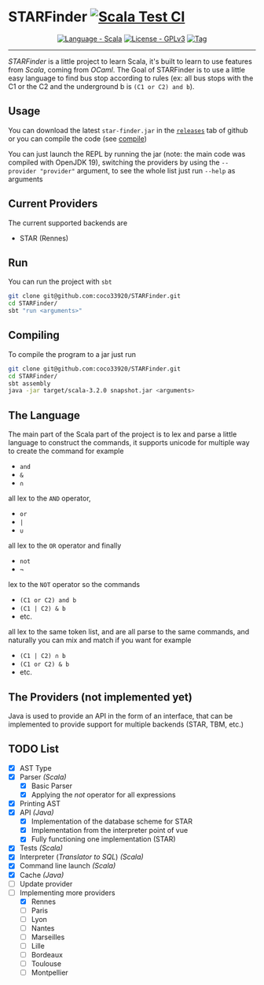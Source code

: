 # STARFinder [![Scala Test CI](https://github.com/coco33920/STARFinder/workflows/Scala%20Test%20CI/badge.svg)](https://github.com/coco33920/STARFinder/actions?query=workflow:"Scala+Test+CI")

<div align="center">

[![Language - Scala](https://img.shields.io/badge/Language-Scala-darkred?style=for-the-badge&logo=scala)](https://www.scala-lang.org/) 
[![License - GPLv3](https://img.shields.io/badge/License-GPLv3-55cdfc?style=for-the-badge&logo=GNU)](https://opensource.org/licenses/GPL-3.0) 
[![Tag](https://img.shields.io/github/v/release/coco33920/STARFinder.svg?include_prereleases=&sort=semver&color=f7a8d8&style=for-the-badge&logo=github)](https://github.com/coco33920/STARFinder/releases/latest)

</div>

<hr>

*STARFinder* is a little project to learn Scala, it's built to learn to use features 
from *Scala*, coming from *OCaml*. The Goal of STARFinder is to use a little 
easy language to find bus stop according to rules (ex: all bus stops with the C1 or the C2 and the 
underground b is `(C1 or C2) and b`).

## Usage
You can download the latest `star-finder.jar` in the [`releases`](https://github.com/coco33920/STARFinder/releases/latest) tab of github or you can compile the code (see [compile](#compiling))

You can just launch the REPL by running the jar (note: the main code was compiled with OpenJDK 19), switching the providers 
by using the `--provider "provider"` argument, to see the whole list just run `--help` as arguments

## Current Providers
The current supported backends are
* STAR (Rennes)

## Run
You can run the project with `sbt`
```bash
git clone git@github.com:coco33920/STARFinder.git
cd STARFinder/
sbt "run <arguments>"
```

## Compiling
To compile the program to a jar just run
```bash
git clone git@github.com:coco33920/STARFinder.git
cd STARFinder/
sbt assembly
java -jar target/scala-3.2.0 snapshot.jar <arguments>
```

## The Language
The main part of the Scala part of the project is to lex and parse a little 
language to construct the commands, it supports unicode for multiple way to create the 
command for example
* `and`
* `&`
* `∩`

all lex to the `AND` operator,

* `or`
* `|`
* `∪`

all lex to the `OR` operator and finally 

* `not`
* `¬`

lex to the `NOT` operator so the commands

* `(C1 or C2) and b`
* `(C1 | C2) & b`
* etc.

all lex to the same token list, and are all parse to the same commands,
and naturally you can mix and match if you want for example 

* `(C1 | C2) ∩ b`
* `(C1 or C2) & b`
* etc.

## The Providers (not implemented  yet)
Java is used to provide an API in the form of an interface, that can 
be implemented to provide support for multiple backends (STAR, TBM, etc.)

## TODO List
- [X] AST Type
- [X] Parser *(Scala)*
  - [X] Basic Parser
  - [X] Applying the *not* operator for all expressions
- [X] Printing AST
- [X] API *(Java)*
  - [X] Implementation of the database scheme for STAR
  - [X] Implementation from the interpreter point of vue
  - [X] Fully functioning one implementation (STAR)
- [X] Tests *(Scala)*
- [X] Interpreter (*Translator to SQL*) *(Scala)*
- [X] Command line launch *(Scala)*
- [X] Cache *(Java)*
- [ ] Update provider
- [ ] Implementing more providers 
  - [X] Rennes
  - [ ] Paris
  - [ ] Lyon
  - [ ] Nantes
  - [ ] Marseilles
  - [ ] Lille
  - [ ] Bordeaux
  - [ ] Toulouse 
  - [ ] Montpellier
